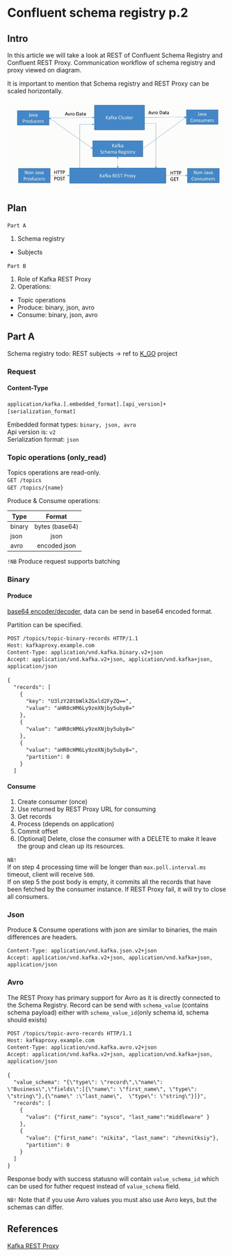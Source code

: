 # Confluent schema registry p.2

## Intro

In this article we will take a look at REST of Confluent Schema Registry and Confluent REST Proxy. 
Communication workflow of schema registry and proxy viewed on diagram.

It is important to mention that Schema registry and REST Proxy can be scaled horizontally. 

![img](./kakfa_REST_proxy_workflow.png)

## Plan
`Part A`
1. Schema registry
* Subjects

`Part B`  
1. Role of Kafka REST Proxy
2. Operations: 
* Topic operations
* Produce: binary, json, avro
* Consume: binary, json, avro
 
 
## Part A

Schema registry
todo: REST subjects -> ref to [K_GO](https://github.com/sysco-middleware/KGO) project

### Request

#### Content-Type

`application/kafka.[.embedded_format].[api_version]+[serialization_format]`


Embedded format types:  `binary, json, avro`  
Api version is:         `v2`  
Serialization format:   `json`  


### Topic operations (only_read)

Topics operations are read-only.   
`GET /topics`  
`GET /topics/{name}`

Produce & Consume operations: 

| Type        | Format            |
| ------------- |:-------------:  |
| binary        | bytes (base64)  |
| json          | json            |
| avro          | encoded json    |

`!NB` Produce request supports batching

### Binary

#### Produce

[base64 encoder/decoder](http://www.utilities-online.info/base64),  data can be send in base64 encoded format. 

Partition can be specified. 

```
POST /topics/topic-binary-records HTTP/1.1
Host: kafkaproxy.example.com
Content-Type: application/vnd.kafka.binary.v2+json
Accept: application/vnd.kafka.v2+json, application/vnd.kafka+json, application/json

{
  "records": [
    {
      "key": "U3lzY28tbWlkZGxld2FyZQ==",
      "value": "aHR0cHM6Ly9zeXNjby5uby8="
    },
    {
      "value": "aHR0cHM6Ly9zeXNjby5uby8="
    },
    {
      "value": "aHR0cHM6Ly9zeXNjby5uby8=",
      "partition": 0
    }
  ]

```

#### Consume

1. Create consumer (once)
2. Use returned by REST Proxy URL for consuming
3. Get records
4. Process (depends on application)
5. Commit offset
6. \[Optional] Delete, close the consumer with a DELETE to make it leave the group and clean up its resources. 

`NB!`  
If on step 4 processing time will be longer than `max.poll.interval.ms` timeout, client will receive `500`.  
If on step 5 the post body is empty, it commits all the records that have been fetched by the consumer instance.
If REST Proxy fail, it will try to close all consumers.


### Json

Produce & Consume operations with json are similar to binaries, the main differences are headers.

```
Content-Type: application/vnd.kafka.json.v2+json
Accept: application/vnd.kafka.v2+json, application/vnd.kafka+json, application/json

```

### Avro

The REST Proxy has primary support for Avro as it is directly connected to the Schema Registry.
Record can be send with `schema_value` (contains schema payload) either with `schema_value_id`(only schema id, schema should exists) 

``` 
POST /topics/topic-avro-records HTTP/1.1
Host: kafkaproxy.example.com
Content-Type: application/vnd.kafka.avro.v2+json
Accept: application/vnd.kafka.v2+json, application/vnd.kafka+json, application/json

{
  "value_schema": "{\"type\": \"record\",\"name\": \"Business\",\"fields\":[{\"name\": \"first_name\", \"type\": \"string\"},{\"name\" :\"last_name\",  \"type\": \"string\"}]}",
  "records": [
    {
      "value": {"first_name": "sysco", "last_name":"middleware" }
    },
    {
      "value": {"first_name": "nikita", "last_name": "zhevnitksiy"},
      "partition": 0
    }
  ]
}

```

Response body with success statusno will contain `value_schema_id` which can be used for futher request instead of `value_schema` field.

`NB!` Note that if you use Avro values you must also use Avro keys, but the schemas can differ. 

## References 

[Kafka REST Proxy](https://docs.confluent.io/current/kafka-rest/docs/index.html)

